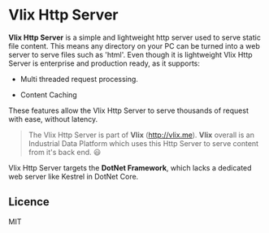 Vlix Http Server
================

**Vlix Http Server** is a simple and lightweight http server used to serve static file content. This means any directory on your PC can be turned into a web server to serve files such as 'html'. Even though it is lightweight Vlix Http Server is enterprise and production ready, as it supports:

- Multi threaded request processing.

- Content Caching

  

These features allow the Vlix Http Server to serve thousands of request with ease, without latency.

> The Vlix Http Server is part of **Vlix** (http://vlix.me). **Vlix** overall is an Industrial Data Platform which uses this Http Server to serve content from it's back end. 😃



Vlix Http Server targets the **DotNet Framework**, which lacks a dedicated web server like Kestrel in DotNet Core.



## Licence

MIT
